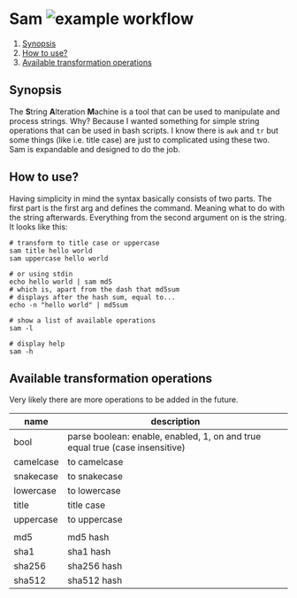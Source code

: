 # Sam ![example workflow](https://github.com/triole/sam/actions/workflows/release.yaml/badge.svg)

<!--- mdtoc: toc begin -->

1.	[Synopsis](#synopsis)
2.	[How to use?](#how-to-use-)
3.	[Available transformation operations](#available-transformation-operations)<!--- mdtoc: toc end -->

## Synopsis

The **S**tring **A**lteration **M**achine is a tool that can be used to manipulate and process strings. Why? Because I wanted something for simple string operations that can be used in bash scripts. I know there is `awk` and `tr` but some things (like i.e. title case) are just to complicated using these two. Sam is expandable and designed to do the job.

## How to use?

Having simplicity in mind the syntax basically consists of two parts. The first part is the first arg and defines the command. Meaning what to do with the string afterwards. Everything from the second argument on is the string. It looks like this:

```shell
# transform to title case or uppercase
sam title hello world
sam uppercase hello world

# or using stdin
echo hello world | sam md5
# which is, apart from the dash that md5sum
# displays after the hash sum, equal to...
echo -n "hello world" | md5sum

# show a list of available operations
sam -l

# display help
sam -h
```

## Available transformation operations

Very likely there are more operations to be added in the future.

| name      | description                                                                  |
|-----------|------------------------------------------------------------------------------|
| bool      | parse boolean: enable, enabled, 1, on and true equal true (case insensitive) |
| camelcase | to camelcase                                                                 |
| snakecase | to snakecase                                                                 |
| lowercase | to lowercase                                                                 |
| title     | title case                                                                   |
| uppercase | to uppercase                                                                 |
|           |                                                                              |
| md5       | md5 hash                                                                     |
| sha1      | sha1 hash                                                                    |
| sha256    | sha256 hash                                                                  |
| sha512    | sha512 hash                                                                  |
